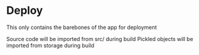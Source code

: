 # Deploy

This only contains the barebones of the app for deployment

Source code will be imported from src/ during build
Pickled objects will be imported from storage during build
